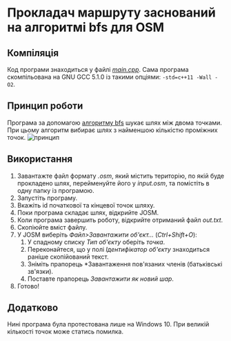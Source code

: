 # Прокладач маршруту заснований на алгоритмі bfs для OSM
## Компіляція
Код програми знаходиться у файлі *[main.cpp](https://github.com/Yarjk32/osm-bfs/blob/master/main.cpp)*. Сама програма скомпільована на GNU GCC 5.1.0 із такими опціями: `-std=c++11 -Wall -O2`.
## Принцип роботи
Програма за допомагою [алгоритму bfs](https://uk.wikipedia.org/wiki/%D0%9F%D0%BE%D1%88%D1%83%D0%BA_%D1%83_%D1%88%D0%B8%D1%80%D0%B8%D0%BD%D1%83) шукає шлях між двома точками. При цьому алгоритм вибирає шлях з найменшою кількістю проміжних точок.
![принцип](https://i.imgur.com/Cng2XGt.png)
## Використання
1. Завантажте файл формату *.osm*, який містить територію, по якій буде прокладено шлях, перейменуйте його у *input.osm*, та помістіть в одну папку із програмою.
2. Запустіть програму.
3. Вкажіть id початкової та кінцевої точок шляху.
4. Поки програма складає шлях, відкрийте JOSM.
5. Коли програма завершить роботу, відкрийте отриманий файл *out.txt*.
6. Скопіюйте вміст файлу.
7. У JOSM виберіть *Файл>Завантажити об'єкт...* (*Ctrl+Shift+O*):
    1. У спадному списку *Тип об'єкту* оберіть *точка*.
    2. Переконайтеся, що у полі *Ідентифікатор об'єкту* знаходиться раніше скопійований текст.
    3. Зніміть прапорець *Завантаження пов'язаних членів (батьківські зв'язки).
    4. Поставте прапорець *Завантажити як новий шар*.
8. Готово!
## Додатково
Нині програма була протестована лише на Windows 10. При великій кількості точок може статись помилка.
